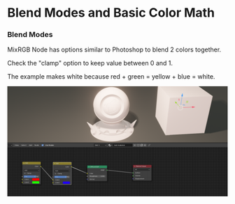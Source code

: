 # Blend Modes and Basic Color Math

### Blend Modes

MixRGB Node has options similar to Photoshop to blend 2 colors together.

Check the "clamp" option to keep value between 0 and 1.

The example makes white because red + green = yellow + blue = white.

![](../../.gitbook/assets/image%20%2874%29.png)

